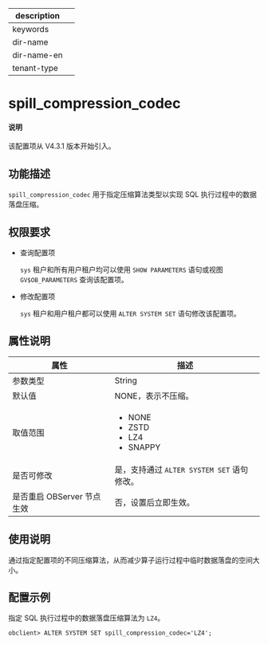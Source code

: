 |description||
|---|---|
|keywords||
|dir-name||
|dir-name-en||
|tenant-type||

# spill_compression_codec

<main id="notice" type='explain'>
<h4>说明</h4>
<p>该配置项从 V4.3.1 版本开始引入。</p>
</main>

## 功能描述

`spill_compression_codec` 用于指定压缩算法类型以实现 SQL 执行过程中的数据落盘压缩。


## 权限要求

* 查询配置项

  `sys` 租户和所有用户租户均可以使用 `SHOW PARAMETERS` 语句或视图 `GV$OB_PARAMETERS` 查询该配置项。

* 修改配置项

  `sys` 租户和用户租户都可以使用 `ALTER SYSTEM SET` 语句修改该配置项。

## 属性说明

|      **属性**      |  **描述**   |
|------------------|-----------|
| 参数类型                  | String   |
| 默认值                    | NONE，表示不压缩。      |
| 取值范围                  | <ul><li>NONE</li><li>ZSTD</li><li>LZ4</li><li>SNAPPY</li></ul>       |
| 是否可修改                | 是，支持通过 `ALTER SYSTEM SET` 语句修改。|
| 是否重启 OBServer 节点生效 | 否，设置后立即生效。   |

## 使用说明

通过指定配置项的不同压缩算法，从而减少算子运行过程中临时数据落盘的空间大小。

## 配置示例

指定 SQL 执行过程中的数据落盘压缩算法为 `LZ4`。

```shell
obclient> ALTER SYSTEM SET spill_compression_codec='LZ4';
```
